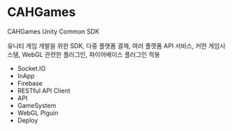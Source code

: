 # CAHGames
 CAHGames Unity Common SDK
 
 유니티 게임 개발을 위한 SDK, 다중 플랫폼 결제, 여러 플랫폼 API 서비스, 커먼 게임시스템, WebGL 관련한 플러그인, 파이어베이스 플러그인 적용  

 
 

 
 - Socket.IO
 - InApp 
 - Firebase  
 - RESTful API Client 
 - API 
 - GameSystem  
 - WebGL Plguin
 - Deploy
